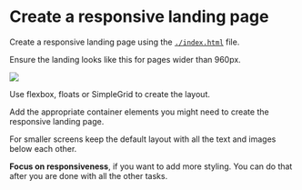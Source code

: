 # Create a responsive landing page

Create a responsive landing page using the [`./index.html`](./index.html) file.

Ensure the landing looks like this for pages wider than 960px.

![](./kamva_responsive_small.jpeg)


Use flexbox, floats or SimpleGrid to create the layout.

Add the appropriate container elements you might need to create the responsive landing page.

For smaller screens keep the default layout with all the text and images below each other. 

**Focus on responsiveness**, if you want to add more styling. You can do that after you are done with all the other tasks.



